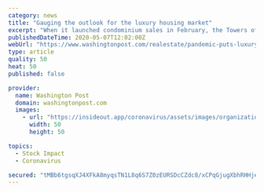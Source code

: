 ```yaml
---
category: news
title: "Gauging the outlook for the luxury housing market"
excerpt: "When it launched condominium sales in February, the Towers of the Waldorf Astoria in Manhattan was already girding for market headwinds. After years of excess, home sales on the island were slipping,"
publishedDateTime: 2020-05-07T12:02:00Z
webUrl: "https://www.washingtonpost.com/realestate/pandemic-puts-luxury-high-end-property-sales-on-pause/2020/05/06/b48e9656-7dcf-11ea-a3ee-13e1ae0a3571_story.html"
type: article
quality: 50
heat: 50
published: false

provider:
  name: Washington Post
  domain: washingtonpost.com
  images:
    - url: "https://insideout.app/coronavirus/assets/images/organizations/washingtonpost.com-50x50.jpg"
      width: 50
      height: 50

topics:
  - Stock Impact
  - Coronavirus

secured: "tMBb6tgsqXJ4XFkA8myqsTN1L8q6S7Z0zEURSDcCZdc8/xCPqGjugXbhRHHjeDbu3PojNOBFtOxuWtX3eeevCwNyFTzT0756Ci1V03jWnVzwkKWFGJL0z1bB9kEm4eaVYbXoo6ECX85kntvlvY7iXvFnnV+lXFOVRg8ud/ghBUSbR6yQBbFVnAJSAmojWJXODz3K8ZBv4Av6SEO0bZKsngauiz36qw74qPCCidY5vsbfuio/m/uPi5MlrOPmp/O3S/5f5Z9pAxvfb6DFqsf9ydIrSmC8Gk6F6O2rnjOCEdAXY6WcARucZWEhlOqSfvTN5ffTS9+Wal1DwCSbiVQd8ippF+J50eI4rdx8pBrguOP9fgL6D6FjLQ0G/SF7U0d6NKWXR3ptDWm3riV1lXECYrrUbnvAwYVihPQYyyhUAeQExE9rhgaP8KVBJ9dFtW+99UD7u7BJHEuHxVclsPyJTUHmTEBvJROd19eE51ZO6qM=;tJt7T6rC5O+5/VvFP9zsMQ=="
---
```


